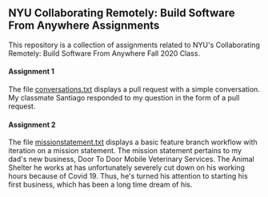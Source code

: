 ## NYU Collaborating Remotely: Build Software From Anywhere Assignments
This repository is a collection of assignments related to NYU's Collaborating Remotely: Build Software From Anywhere Fall 2020 Class.

#### Assignment 1
The file [conversations.txt](https://github.com/yashodhan-singh/nyu-collaborating-remotely/blob/master/conversations.txt) displays a pull request with a simple conversation. My classmate Santiago responded to my question in the form of a pull request.

#### Assignment 2
The file [missionstatement.txt](https://github.com/yashodhan-singh/nyu-collaborating-remotely/blob/master/missionstatement.txt) displays a basic feature branch workflow with iteration on a mission statement. The mission statement pertains to my dad's new business, Door To Door Mobile Veterinary Services. The Animal Shelter he works at has unfortunately severely cut down on his working hours because of Covid 19. Thus, he's turned his attention to starting his first business, which has been a long time dream of his.
